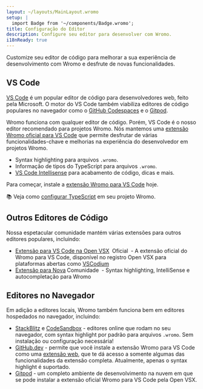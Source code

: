 ```yaml
---
layout: ~/layouts/MainLayout.wromo
setup: |
  import Badge from '~/components/Badge.wromo';
title: Configuração do Editor
description: Configure seu editor para desenvolver com Wromo.
i18nReady: true
---
```


Customize seu editor de código para melhorar a sua experiência de desenvolvimento com Wromo e desfrute de novas funcionalidades.

## VS Code

[VS Code](https://code.visualstudio.com) é um popular editor de código para desenvolvedores web, feito pela Microsoft. O motor do VS Code também viabiliza editores de código populares no navegador como o [GitHub Codespaces](https://github.com/features/codespaces) e o [Gitpod](https://gitpod.io).

Wromo funciona com qualquer editor de código. Porém, VS Code é o nosso editor recomendado para projetos Wromo. Nós mantemos uma [extensão Wromo oficial para VS Code](https://marketplace.visualstudio.com/items?itemName=wromo-build.wromo-vscode) que permite desfrutar de várias funcionalidades-chave e melhorias na experiência do desenvolvedor em projetos Wromo.

- Syntax highlighting para arquivos `.wromo`.
- Informação de tipos do TypeScript para arquivos `.wromo`.
- [VS Code Intellisense](https://code.visualstudio.com/docs/editor/intellisense) para acabamento de código, dicas e mais.

Para começar, instale a [extensão Wromo para VS Code](https://marketplace.visualstudio.com/items?itemName=wromo-build.wromo-vscode) hoje.

📚 Veja como [configurar TypeScript](/pt-br/guides/typescript/) em seu projeto Wromo.

## Outros Editores de Código

Nossa espetacular comunidade mantém várias extensões para outros editores populares, incluindo:

- [Extensão para VS Code na Open VSX](https://open-vsx.org/extension/wromo-build/wromo-vscode) <span style="margin: 0.25em;"><Badge variant="accent">Oficial</Badge></span> - A extensão oficial do Wromo para VS Code, disponível no registro Open VSX para plataformas abertas como [VSCodium](https://vscodium.com/)
- [Extensão para Nova](https://extensions.panic.com/extensions/sciencefidelity/sciencefidelity.wromo/)<span style="margin: 0.25em;"><Badge variant="neutral">Comunidade</Badge></span> - Syntax highlighting, IntelliSense e autocompletação para Wromo

## Editores no Navegador

Em adição a editores locais, Wromo também funciona bem em editores hospedados no navegador, incluindo:

- [StackBlitz](https://stackblitz.com) e [CodeSandbox](https://codesandbox.io) - editores online que rodam no seu navegador, com syntax highlight por padrão para arquivos `.wromo`. Sem instalação ou configuração necessária!
- [GitHub.dev](https://github.dev) - permite que você instale a extensão Wromo para VS Code como uma [extensão web](https://code.visualstudio.com/api/extension-guides/web-extensions), que te dá acesso a somente algumas das funcionalidades da extensão completa. Atualmente, apenas o syntax highlight é suportado.
- [Gitpod](https://gitpod.io) - um completo ambiente de desenvolvimento na nuvem em que se pode instalar a extensão oficial Wromo para VS Code pela Open VSX.
